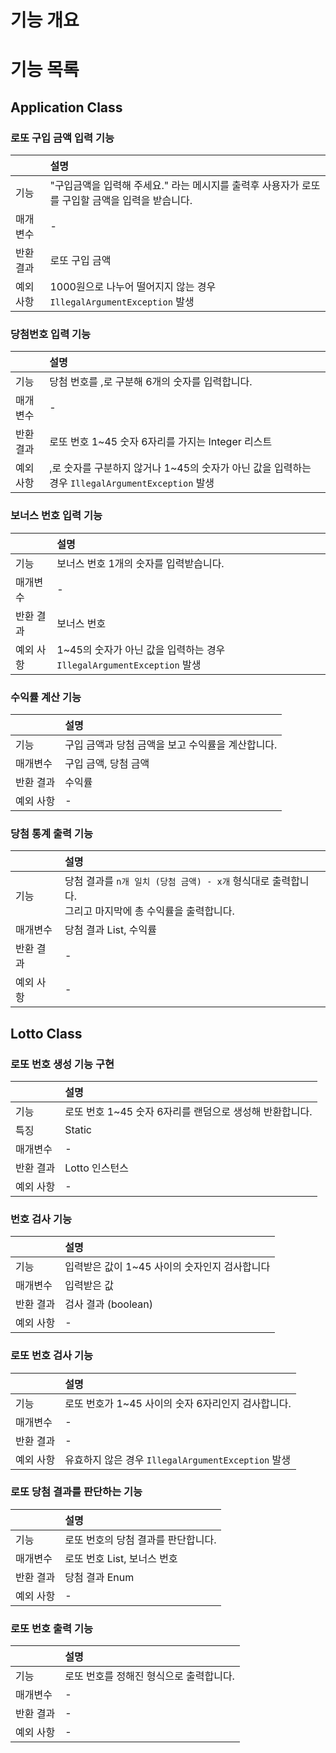 
# 기능 개요

# 기능 목록

## Application Class

### 로또 구입 금액 입력 기능

|       | 설명                                                      |
|-------|:--------------------------------------------------------|
| 기능    | "구입금액을 입력해 주세요." 라는 메시지를 출력후 사용자가 로또를 구입할 금액을 입력을 받습니다. |
| 매개변수  | -                                                       |
| 반환 결과 | 로또 구입 금액                                                |
| 예외 사항 | 1000원으로 나누어 떨어지지 않는 경우 `IllegalArgumentException` 발생    |


### 당첨번호 입력 기능

|       | 설명                                                                    |
|-------|:----------------------------------------------------------------------|
| 기능    | 당첨 번호를 ,로 구분해 6개의 숫자를 입력합니다.                                          |
| 매개변수  | -                                                                     |
| 반환 결과 | 로또 번호 1~45 숫자 6자리를 가지는 Integer 리스트                                    |
| 예외 사항 | ,로 숫자를 구분하지 않거나 1~45의 숫자가 아닌 값을 입력하는 경우 `IllegalArgumentException` 발생 |

### 보너스 번호 입력 기능

|       | 설명                                                      |
|-------|:--------------------------------------------------------|
| 기능    | 보너스 번호 1개의 숫자를 입력받습니다.                                  |
| 매개변수  | -                                                       |
| 반환 결과 | 보너스 번호                                                  |
| 예외 사항 | 1~45의 숫자가 아닌 값을 입력하는 경우 `IllegalArgumentException` 발생   |

### 수익률 계산 기능

|       | 설명                           |
|-------|:-----------------------------|
| 기능    | 구입 금액과 당첨 금액을 보고 수익률을 계산합니다. |
| 매개변수  | 구입 금액, 당첨 금액                 |
| 반환 결과 | 수익률                          |
| 예외 사항 | -                            |


### 당첨 통계 출력 기능

|       | 설명                                                                   |
|-------|:---------------------------------------------------------------------|
| 기능    | 당첨 결과를 `n개 일치 (당첨 금액) - x개` 형식대로 출력합니다. <br/> 그리고 마지막에 총 수익률을 출력합니다. |
| 매개변수  | 당첨 결과 List, 수익률                                                      |
| 반환 결과 | -                                                                    |
| 예외 사항 | -                                                                    |

## Lotto Class

### 로또 번호 생성 기능 구현

|       | 설명                                 |
|-------|:-----------------------------------|
| 기능    | 로또 번호 1~45 숫자 6자리를 랜덤으로 생성해 반환합니다. |
| 특징    | Static                             |
| 매개변수  | -                                  |
| 반환 결과 | Lotto 인스턴스                         |
| 예외 사항 | -                                  |

### 번호 검사 기능 

|       | 설명                          |
|-------|:----------------------------|
| 기능    | 입력받은 값이 1~45 사이의 숫자인지 검사합니다 |
| 매개변수  | 입력받은 값                      |
| 반환 결과 | 검사 결과 (boolean)             |
| 예외 사항 | -                           |

### 로또 번호 검사 기능

|       | 설명                                       |
|-------|:-----------------------------------------|
| 기능    | 로또 번호가 1~45 사이의 숫자 6자리인지 검사합니다.          |
| 매개변수  | -                                        |
| 반환 결과 | -                                        |
| 예외 사항 | 유효하지 않은 경우 `IllegalArgumentException` 발생 |

### 로또 당첨 결과를 판단하는 기능

|       | 설명                   |
|-------|:---------------------|
| 기능    | 로또 번호의 당첨 결과를 판단합니다. |
| 매개변수  | 로또 번호 List, 보너스 번호   |
| 반환 결과 | 당첨 결과 Enum           |
| 예외 사항 | -                    |

### 로또 번호 출력 기능
|       | 설명                     |
|-------|:-----------------------|
| 기능    | 로또 번호를 정해진 형식으로 출력합니다. |
| 매개변수  | -                      |
| 반환 결과 | -                      |
| 예외 사항 | -                      |
